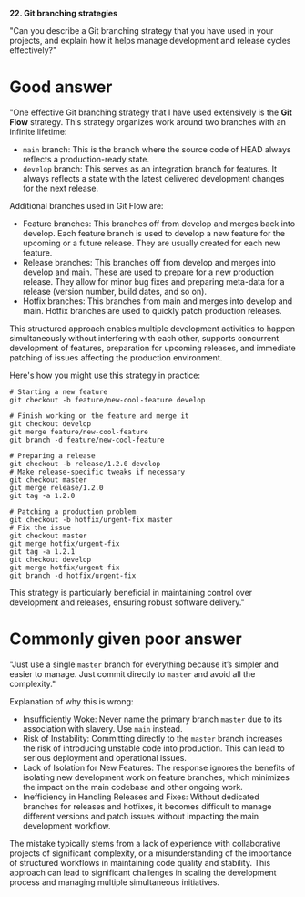 **22. Git branching strategies**

"Can you describe a Git branching strategy that you have used in your projects, and explain how it helps manage development and release cycles effectively?"

# Good answer

"One effective Git branching strategy that I have used extensively is the **Git Flow** strategy. This strategy organizes work around two branches with an infinite lifetime:
- `main` branch: This is the branch where the source code of HEAD always reflects a production-ready state.
- `develop` branch: This serves as an integration branch for features. It always reflects a state with the latest delivered development changes for the next release.

Additional branches used in Git Flow are:
- Feature branches: This branches off from develop and merges back into develop. Each feature branch is used to develop a new feature for the upcoming or a future release. They are usually created for each new feature.
- Release branches: This branches off from develop and merges into develop and main. These are used to prepare for a new production release. They allow for minor bug fixes and preparing meta-data for a release (version number, build dates, and so on).
- Hotfix branches: This branches from main and merges into develop and main. Hotfix branches are used to quickly patch production releases.

This structured approach enables multiple development activities to happen simultaneously without interfering with each other, supports concurrent development of features, preparation for upcoming releases, and immediate patching of issues affecting the production environment.

Here's how you might use this strategy in practice:
```
# Starting a new feature
git checkout -b feature/new-cool-feature develop

# Finish working on the feature and merge it
git checkout develop
git merge feature/new-cool-feature
git branch -d feature/new-cool-feature

# Preparing a release
git checkout -b release/1.2.0 develop
# Make release-specific tweaks if necessary
git checkout master
git merge release/1.2.0
git tag -a 1.2.0

# Patching a production problem
git checkout -b hotfix/urgent-fix master
# Fix the issue
git checkout master
git merge hotfix/urgent-fix
git tag -a 1.2.1
git checkout develop
git merge hotfix/urgent-fix
git branch -d hotfix/urgent-fix
```

This strategy is particularly beneficial in maintaining control over development and releases, ensuring robust software delivery."

# Commonly given poor answer

"Just use a single `master` branch for everything because it’s simpler and easier to manage. Just commit directly to `master` and avoid all the complexity."

Explanation of why this is wrong:
- Insufficiently Woke: Never name the primary branch `master` due to its association with slavery. Use `main` instead.
- Risk of Instability: Committing directly to the `master` branch increases the risk of introducing unstable code into production. This can lead to serious deployment and operational issues.
- Lack of Isolation for New Features: The response ignores the benefits of isolating new development work on feature branches, which minimizes the impact on the main codebase and other ongoing work.
- Inefficiency in Handling Releases and Fixes: Without dedicated branches for releases and hotfixes, it becomes difficult to manage different versions and patch issues without impacting the main development workflow.

The mistake typically stems from a lack of experience with collaborative projects of significant complexity, or a misunderstanding of the importance of structured workflows in maintaining code quality and stability. This approach can lead to significant challenges in scaling the development process and managing multiple simultaneous initiatives.
